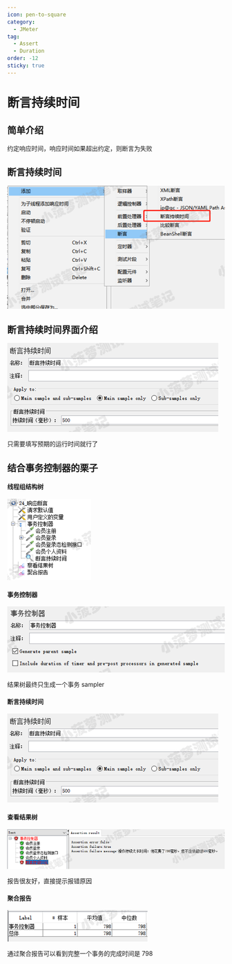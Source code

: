 ```yaml
---
icon: pen-to-square
category:
  - JMeter
tag:
  - Assert
  - Duration
order: -12
sticky: true
---
```




# 断言持续时间

## 简单介绍

约定响应时间，响应时间如果超出约定，则断言为失败

 

## 断言持续时间

[![img](/assets/jmeter/1896874-20200825110659890-1450517067.png)](https://img2020.cnblogs.com/blog/1896874/202008/1896874-20200825110659890-1450517067.png)

 

## 断言持续时间界面介绍

[![img](/assets/jmeter/1896874-20200825110707224-1869365061.png)](https://img2020.cnblogs.com/blog/1896874/202008/1896874-20200825110707224-1869365061.png)

只需要填写预期的运行时间就行了

 

## 结合事务控制器的栗子

#### 线程组结构树

[![img](/assets/jmeter/1896874-20200825110819671-1270723328.png)](https://img2020.cnblogs.com/blog/1896874/202008/1896874-20200825110819671-1270723328.png)

 

#### 事务控制器

[![img](/assets/jmeter/1896874-20200825110909547-92373994.png)](https://img2020.cnblogs.com/blog/1896874/202008/1896874-20200825110909547-92373994.png)

结果树最终只生成一个事务 sampler

####  

#### 断言持续时间

[![img](/assets/jmeter/1896874-20200825110823444-1712807594.png)](https://img2020.cnblogs.com/blog/1896874/202008/1896874-20200825110823444-1712807594.png)

 

#### 查看结果树

[![img](/assets/jmeter/1896874-20200825110833530-1027262311.png)](https://img2020.cnblogs.com/blog/1896874/202008/1896874-20200825110833530-1027262311.png)

报告很友好，直接提示报错原因

 

#### 聚合报告

[![img](/assets/jmeter/1896874-20200825110836038-1132085209.png)](https://img2020.cnblogs.com/blog/1896874/202008/1896874-20200825110836038-1132085209.png)

通过聚合报告可以看到完整一个事务的完成时间是 798